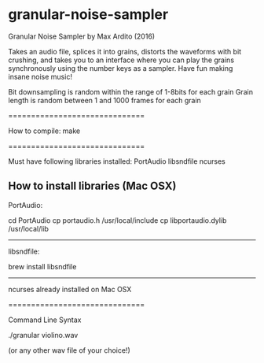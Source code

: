# granular-noise-sampler

Granular Noise Sampler
by Max Ardito (2016)

Takes an audio file, splices it into grains, distorts the waveforms with
bit crushing, and takes you to an interface where you can play the grains
synchronously using the number keys as a sampler. Have fun making insane
noise music!

Bit downsampling is random within the range of 1-8bits for each grain
Grain length is random between 1 and 1000 frames for each grain


==============================

How to compile: make

==============================

Must have following libraries installed:
PortAudio
libsndfile
ncurses

How to install libraries (Mac OSX)
---------------------------
PortAudio:

cd PortAudio
cp portaudio.h /usr/local/include
cp libportaudio.dylib /usr/local/lib

---------------------------
libsndfile:

brew install libsndfile

---------------------------

ncurses already installed on Mac OSX

==============================

Command Line Syntax

./granular violino.wav

(or any other wav file of your choice!)
